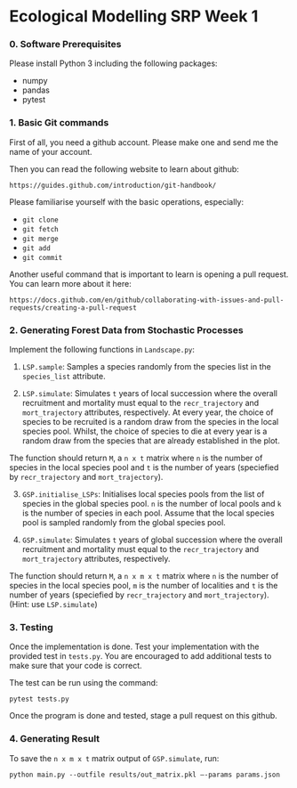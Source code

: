 # Ecological Modelling SRP Week 1


### 0. Software Prerequisites
Please install Python 3 including the following packages: 
- numpy 
- pandas 
- pytest


### 1. Basic Git commands 

First of all, you need a github account. Please make one and send me the name of your account. 

Then you can read the following website to learn about github:

`https://guides.github.com/introduction/git-handbook/`

Please familiarise yourself with the basic operations, especially:

- `git clone` 
- `git fetch` 
- `git merge`
- `git add` 
- `git commit`

Another useful command that is important to learn is opening a pull request. You can learn more about it here:

`https://docs.github.com/en/github/collaborating-with-issues-and-pull-requests/creating-a-pull-request`

### 2. Generating Forest Data from Stochastic Processes

Implement the following functions in `Landscape.py`: 

1. `LSP.sample`: Samples a species randomly from the species list in the `species_list` attribute. 

2. `LSP.simulate`: Simulates `t` years of local succession where the overall recruitment and mortality must equal to 
the `recr_trajectory` and  `mort_trajectory` attributes, respectively. At every year, the choice of species to be recruited is a random draw from the species
in the local species pool. Whilst, the choice of species to die at every year is a random draw from the species that are already established in the plot.

The function should return `M`, a `n x t` matrix where `n` is the number of species in the local species pool and `t` is the number of years (speciefied by 
`recr_trajectory` and  `mort_trajectory`). 

3. `GSP.initialise_LSPs`: Initialises local species pools from the list of species in the global species pool. `n` is the number of local pools and `k` is the number of species in each pool. Assume that the local species pool is sampled randomly from the global species pool. 

4. `GSP.simulate`: Simulates `t` years of global succession where the overall recruitment and mortality must equal to 
the `recr_trajectory` and  `mort_trajectory` attributes, respectively.

The function should return `M`, a `n x m x t` matrix where `n` is the number of species in the local species pool, `m` is the number of localities
and `t` is the number of years (speciefied by `recr_trajectory` and  `mort_trajectory`). (Hint: use `LSP.simulate`)


### 3. Testing
Once the implementation is done. Test your implementation with the provided test in `tests.py`. You are encouraged to add additional tests to make sure that your code is correct. 

The test can be run using the command: 

`pytest tests.py`

Once the program is done and tested, stage a pull request on this github. 

### 4. Generating Result 
To save the `n x m x t` matrix output of `GSP.simulate`,  run: 

`python main.py --outfile results/out_matrix.pkl –-params params.json`



